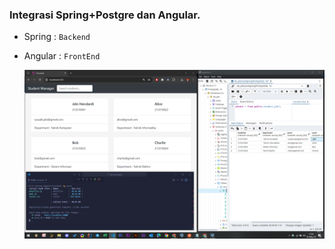 ### Integrasi Spring+Postgre dan Angular.

- Spring : `Backend` 
- Angular : `FrontEnd`


    ![](image.png)